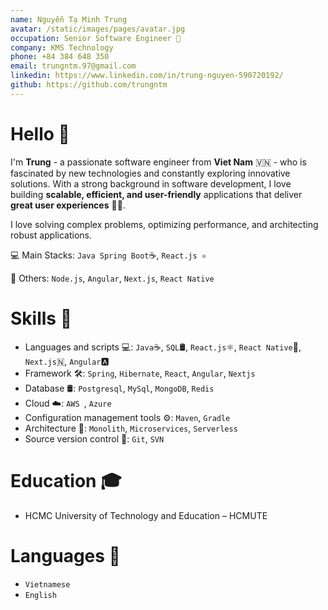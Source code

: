 ```yaml
---
name: Nguyễn Tạ Minh Trung
avatar: /static/images/pages/avatar.jpg
occupation: Senior Software Engineer 🚀
company: KMS Technology
phone: +84 384 648 350
email: trungntm.97@gmail.com
linkedin: https://www.linkedin.com/in/trung-nguyen-590720192/
github: https://github.com/trungntm
---
```


# Hello 👋

I'm **Trung** - a passionate software engineer from **Viet Nam** 🇻🇳 - who is fascinated by new technologies and constantly exploring innovative solutions. With a strong background in software development, I love building **scalable, efficient, and user-friendly** applications that deliver **great user experiences** 🧑‍💻.

I love solving complex problems, optimizing performance, and architecting robust applications.

💻 Main Stacks: `Java Spring Boot`☕, `React.js ⚛️`

🚀 Others: `Node.js`, `Angular`, `Next.js`, `React Native`

# Skills 💪

- Languages and scripts 💻: `Java`☕, `SQL`🛢️, `React.js`⚛️, `React Native`📱, `Next.js`🇳, `Angular`🅰️
- Framework 🛠️: `Spring`, `Hibernate`, `React`, `Angular`, `Nextjs`
- Database 🛢: `Postgresql`, `MySql`, `MongoDB`, `Redis`
- Cloud ☁️: `AWS `, `Azure`
- Configuration management tools ⚙️: `Maven`, `Gradle`
- Architecture 📐: `Monolith`, `Microservices`, `Serverless`
- Source version control 🔸: `Git`, `SVN`

# Education 🎓

- HCMC University of Technology and Education – HCMUTE

# Languages 💬

- `Vietnamese`
- `English`
